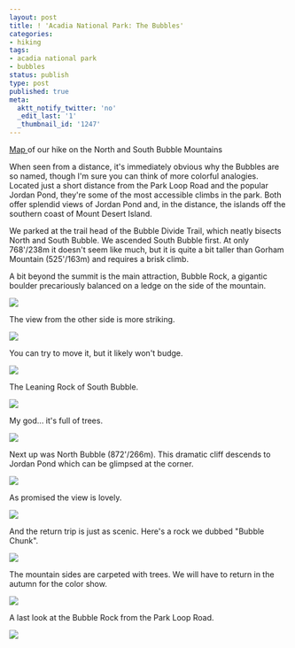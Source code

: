 ```yaml
---
layout: post
title: ! 'Acadia National Park: The Bubbles'
categories:
- hiking
tags:
- acadia national park
- bubbles
status: publish
type: post
published: true
meta:
  aktt_notify_twitter: 'no'
  _edit_last: '1'
  _thumbnail_id: '1247'
---
```

[Map ](https://maps.google.com/maps/ms?msid=214490968088440958659.0004c453c947c3eb5ce5b&msa=0&ll=44.340824,-68.253111&spn=0.007451,0.013089)of our hike on the North and South Bubble Mountains

When seen from a distance, it's immediately obvious why the Bubbles are so named, though I'm sure you can think of more colorful analogies.  Located just a short distance from the Park Loop Road and the popular Jordan Pond, they're some of the most accessible climbs in the park. Both offer splendid views of Jordan Pond and, in the distance, the islands off the southern coast of Mount Desert Island. 

We parked at the trail head of the Bubble Divide Trail, which neatly bisects North and South Bubble.  We ascended South Bubble first.  At only 768'/238m it doesn't seem like much, but it is quite a bit taller than Gorham Mountain (525'/163m) and requires a brisk climb. 

A bit beyond the summit is the main attraction, Bubble Rock, a gigantic boulder precariously balanced on a ledge on the side of the mountain.

<img src='https://dl.dropboxusercontent.com/u/52804626/acadia-bubbles/dsc_5267.jpg' />

The view from the other side is more striking.

<img src='https://dl.dropboxusercontent.com/u/52804626/acadia-bubbles/dsc_5281.jpg' />

You can try to move it, but it likely won't budge.

<img src='https://dl.dropboxusercontent.com/u/52804626/acadia-bubbles/dsc_5275.jpg' />

The Leaning Rock of South Bubble.

<img src='https://dl.dropboxusercontent.com/u/52804626/acadia-bubbles/dsc_5284.jpg' />

My god... it's full of trees.

<img src='https://dl.dropboxusercontent.com/u/52804626/acadia-bubbles/dsc_5293.jpg' />

Next up was North Bubble (872'/266m).  This dramatic cliff descends to Jordan Pond which can be glimpsed at the corner.

<img src='https://dl.dropboxusercontent.com/u/52804626/acadia-bubbles/dsc_5315.jpg' />

As promised the view is lovely.

<img src='https://dl.dropboxusercontent.com/u/52804626/acadia-bubbles/dsc_5339.jpg' />

And the return trip is just as scenic. Here's a rock we dubbed "Bubble Chunk".

<img src='https://dl.dropboxusercontent.com/u/52804626/acadia-bubbles/dsc_5344.jpg' />

The mountain sides are carpeted with trees.  We will have to return in the autumn for the color show.

<img src='https://dl.dropboxusercontent.com/u/52804626/acadia-bubbles/dsc_5347.jpg' />

A last look at the Bubble Rock from the Park Loop Road.

<img src='https://dl.dropboxusercontent.com/u/52804626/acadia-bubbles/dsc_5502a.jpg' />
